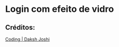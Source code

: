 # Login com efeito de vidro

## Créditos:

[Coding | Daksh Joshi](https://instagram.com/codinghashira?igshid=YmMyMTA2M2Y=)